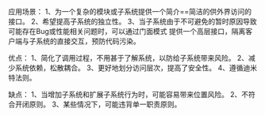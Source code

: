应用场景：
1、为一个复杂的模块或子系统提供一个简介==简洁的供外界访问的接口。
2、希望提高子系统的独立性。
3、当子系统由于不可避免的暂时原因导致可能存在Bug或性能相关问题时，可以通过门面模式
提供一个高层接口，隔离客户端与子系统的直接交互，预防代码污染。

优点：
1、简化了调用过程，不用甚于了解系统，以防给子系统带来风险。
2、减少系统依赖，松散耦合。
3、更好地划分访问层次，提高了安全性。
4、遵循迪米特法则。

缺点：
1、当增加子系统和扩展子系统行为时，可能容易带来位置风险。
2、不符合开闭原则。
3、某些情况下，可能违背单一职责原则。